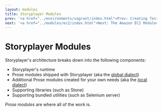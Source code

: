 ```yaml
---
layout: modules
title: Storyplayer Modules
prev: '<a href="../environments/vagrant/index.html">Prev: Creating Test Environments Using Vagrant</a>'
next: '<a href="../modules/ec2/index.html">Next: The Amazon EC2 Module</a>'
---
```


# Storyplayer Modules

Storyplayer's architecture breaks down into the following components:

* Storyplayer's runtime
* Prose modules shipped with Storyplayer (aka the [global dialect](../prose/global-dialect.html))
* Additional Prose modules created for your own needs (aka the [local dialect](../prose/local-dialect.html))
* Supporting libraries (such as Stone)
* Supporting bundled utilities (such as Selenium server)

_Prose modules_ are where all of the work is.